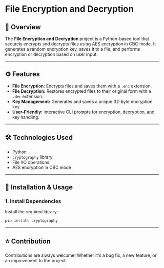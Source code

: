 # File Encryption and Decryption

## 🚀 Overview
The **File Encryption and Decryption** project is a Python-based tool that securely encrypts and decrypts files using AES encryption in CBC mode. It generates a random encryption key, saves it to a file, and performs encryption or decryption based on user input.

---

## ⚙️ Features
- **File Encryption:** Encrypts files and saves them with a `.enc` extension.  
- **File Decryption:** Restores encrypted files to their original form with a `.dec` extension.  
- **Key Management:** Generates and saves a unique 32-byte encryption key.  
- **User-Friendly:** Interactive CLI prompts for encryption, decryption, and key handling.  

---

## 🛠️ Technologies Used
- Python  
- `cryptography` library  
- File I/O operations  
- AES encryption in CBC mode  

---

## 🔧 Installation & Usage

### 1. Install Dependencies
Install the required library:
```bash
pip install cryptography
```

---

## ⭐ Contribution

Contributions are always welcome! Whether it's a bug fix, a new feature, or an improvement to the project.
